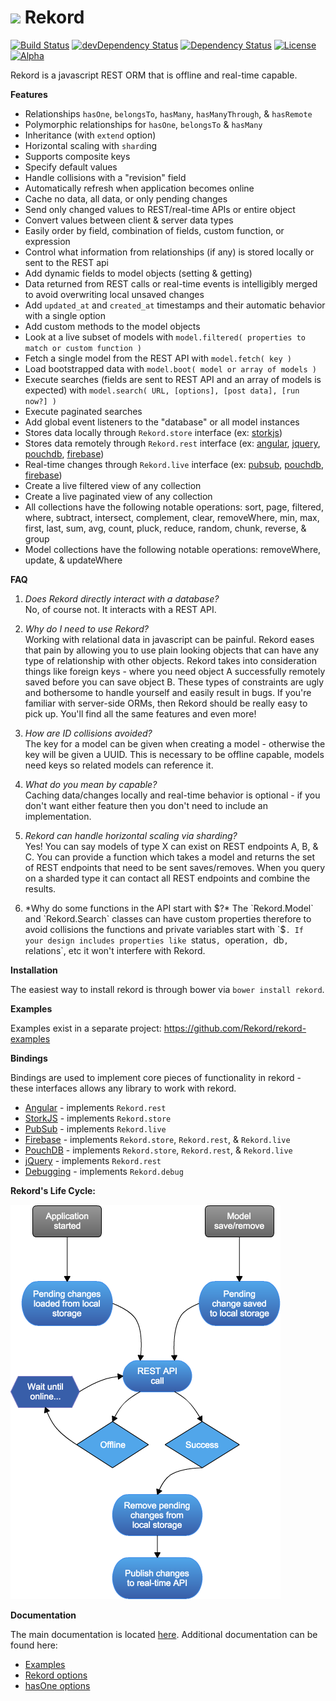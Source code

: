 # <img src="https://raw.githubusercontent.com/Rekord/rekord/master/images/rekord-color.png" width="60"> Rekord

[![Build Status](https://travis-ci.org/Rekord/rekord.svg?branch=master)](https://travis-ci.org/Rekord/rekord)
[![devDependency Status](https://david-dm.org/Rekord/rekord/dev-status.svg)](https://david-dm.org/Rekord/rekord#info=devDependencies)
[![Dependency Status](https://david-dm.org/Rekord/rekord.svg)](https://david-dm.org/Rekord/rekord)
[![License](https://img.shields.io/badge/license-MIT-blue.svg)](https://github.com/Rekord/rekord/blob/master/LICENSE)
[![Alpha](https://img.shields.io/badge/State-Alpha-orange.svg)]()

Rekord is a javascript REST ORM that is offline and real-time capable.

**Features**
- Relationships `hasOne`, `belongsTo`, `hasMany`, `hasManyThrough`, & `hasRemote`
- Polymorphic relationships for `hasOne`, `belongsTo` & `hasMany`
- Inheritance (with `extend` option)
- Horizontal scaling with `shard`ing
- Supports composite keys
- Specify default values
- Handle collisions with a "revision" field
- Automatically refresh when application becomes online
- Cache no data, all data, or only pending changes
- Send only changed values to REST/real-time APIs or entire object
- Convert values between client & server data types
- Easily order by field, combination of fields, custom function, or expression
- Control what information from relationships (if any) is stored locally or sent to the REST api
- Add dynamic fields to model objects (setting & getting)
- Data returned from REST calls or real-time events is intelligibly merged to avoid overwriting local unsaved changes
- Add `updated_at` and `created_at` timestamps and their automatic behavior with a single option
- Add custom methods to the model objects
- Look at a live subset of models with `model.filtered( properties to match or custom function )`
- Fetch a single model from the REST API with `model.fetch( key )`
- Load bootstrapped data with `model.boot( model or array of models )`
- Execute searches (fields are sent to REST API and an array of models is expected) with `model.search( URL, [options], [post data], [run now?] )`
- Execute paginated searches
- Add global event listeners to the "database" or all model instances
- Stores data locally through `Rekord.store` interface (ex: [storkjs](https://github.com/Rekord/rekord-storkjs))
- Stores data remotely through `Rekord.rest` interface (ex: [angular](https://github.com/Rekord/rekord-angular), [jquery](https://github.com/Rekord/rekord-jquery), [pouchdb](https://github.com/Rekord/rekord-pouchdb), [firebase](https://github.com/Rekord/rekord-firebase))
- Real-time changes through `Rekord.live` interface (ex: [pubsub](https://github.com/Rekord/rekord-pubsub), [pouchdb](https://github.com/Rekord/rekord-pouchdb), [firebase](https://github.com/Rekord/rekord-firebase))
- Create a live filtered view of any collection
- Create a live paginated view of any collection
- All collections have the following notable operations: sort, page, filtered, where, subtract, intersect, complement, clear, removeWhere, min, max, first, last, sum, avg, count, pluck, reduce, random, chunk, reverse, & group
- Model collections have the following notable operations: removeWhere, update, & updateWhere

**FAQ**

1. *Does Rekord directly interact with a database?*  
No, of course not. It interacts with a REST API.

2. *Why do I need to use Rekord?*  
Working with relational data in javascript can be painful. Rekord eases that pain by allowing you to use plain looking objects that can have any type of relationship with other objects. Rekord takes into consideration things like foreign keys - where you need object A successfully remotely saved before you can save object B. These types of constraints are ugly and bothersome to handle yourself and easily result in bugs. If you're familiar with server-side ORMs, then Rekord should be really easy to pick up. You'll find all the same features and even more!

3. *How are ID collisions avoided?*  
The key for a model can be given when creating a model - otherwise the key will be given a UUID. This is necessary to be offline capable, models need keys so related models can reference it.

4. *What do you mean by capable?*  
Caching data/changes locally and real-time behavior is optional - if you don't want either feature then you don't need to include an implementation.

5. *Rekord can handle horizontal scaling via sharding?*  
Yes! You can say models of type X can exist on REST endpoints A, B, & C. You can provide a function which takes a model and returns the set of REST endpoints that need to be sent saves/removes. When you query on a sharded type it can contact all REST endpoints and combine the results.

6. *Why do some functions in the API start with $?*  
The `Rekord.Model` and `Rekord.Search` classes can have custom properties therefore to avoid collisions the functions and private variables start with `$`. If your design includes properties like `status`, `operation`, `db`, `relations`, etc it won't interfere with Rekord.

**Installation**

The easiest way to install rekord is through bower via `bower install rekord`.

**Examples**

Examples exist in a separate project: https://github.com/Rekord/rekord-examples

**Bindings**

Bindings are used to implement core pieces of functionality in rekord - these interfaces allows any library to work with rekord.

- [Angular](https://github.com/Rekord/rekord-angular) - implements `Rekord.rest`
- [StorkJS](https://github.com/Rekord/rekord-storkjs) - implements `Rekord.store`
- [PubSub](https://github.com/Rekord/rekord-pubsub) - implements `Rekord.live`
- [Firebase](https://github.com/Rekord/rekord-firebase) - implements `Rekord.store`, `Rekord.rest`, & `Rekord.live`
- [PouchDB](https://github.com/Rekord/rekord-pouchdb) - implements `Rekord.store`, `Rekord.rest`, & `Rekord.live`
- [jQuery](https://github.com/Rekord/rekord-jquery) - implements `Rekord.rest`
- [Debugging](https://github.com/Rekord/rekord-debug) - implements `Rekord.debug`

**Rekord's Life Cycle:**

![Rekord Life Cycle](images/rekord-life-cycle.png)

**Documentation**

The main documentation is located [here](http://rekord.github.io/rekord/docs/). Additional documentation can be found here:

- [Examples](docs/Examples.md)
- [Rekord options](docs/Rekord-Options.md)
- [hasOne options](docs/HasOne-Options.md)
